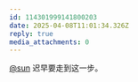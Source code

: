 ```yaml
---
id: 114301999141800203
date: 2025-04-08T11:01:34.326Z
reply: true
media_attachments: 0
---
```


[@sun](https://jiong.us/@sun) 迟早要走到这一步。

